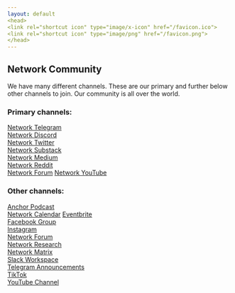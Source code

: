 ```yaml
---
layout: default
<head>
<link rel="shortcut icon" type="image/x-icon" href="/favicon.ico">
<link rel="shortcut icon" type="image/png" href="/favicon.png">
</head>
---
```

## Network Community
We have many different channels. These are our primary and further below other channels to join. Our community is all over the world.

### Primary channels:
<a href="https://t.me/networkfund" target="_blank">Network Telegram</a>
<br>
<a href="https://discord.gg/sCtK6YK" target="_blank">Network Discord</a>
<br>
<a href="https://twitter.com/networkfund" target="_blank">Network Twitter</a>
<br>
<a href="https://network.substack.com" target="_blank">Network Substack</a>
<br>
<a href="https://network.medium.com" target="_blank">Network Medium</a>
<br>
<a href="https://reddit.com/r/networkfund" target="_blank">Network Reddit</a>
<br>
<a href="https://forum.network.fund" target="_blank">Network Forum</a>
<a href="https://www.youtube.com/@networkfund" target="_blank">Network YouTube</a>
<br>

### Other channels:
<a href="https://anchor.fm/networkfund" target="_blank">Anchor Podcast</a>
<br>
<a href="https://calendar.google.com/calendar/u/0?cid=dG9kcTBvdGt2YzF1MXM5dG9kOTIxN3FzdWNAZ3JvdXAuY2FsZW5kYXIuZ29vZ2xlLmNvbQ" target="_blank">Network Calendar</a>
<a href="https://networkfund.eventbrite.com" target="_blank">Eventbrite</a>
<br>
<a href="https://facebook.com/groups/networkfund" target="_blank">Facebook Group</a>
<br>
<a href="https://instagram.com/networkfund" target="_blank">Instagram</a>
<br>
<a href="https://forum.network.fund" target="_blank">Network Forum</a>
<br>
<a href="https://network.com.de" target="_blank">Network Research</a>
<br>
<a href="https://matrix.to/#/!XNSlHnqIwCumTmcAhm:matrix.org" target="_blank">Network Matrix</a>
<br>
<a href="https://networkfund.slack.com" target="_blank">Slack Workspace</a>
<br>
<a href="https://t.me/networkfoundation" target="_blank">Telegram Announcements</a>
<br>
<a href="https://tiktok.com/networkfund" target="_blank">TikTok</a>
<br>
<a href="https://www.youtube.com/channel/@networkfund" target="_blank">YouTube Channel</a>






